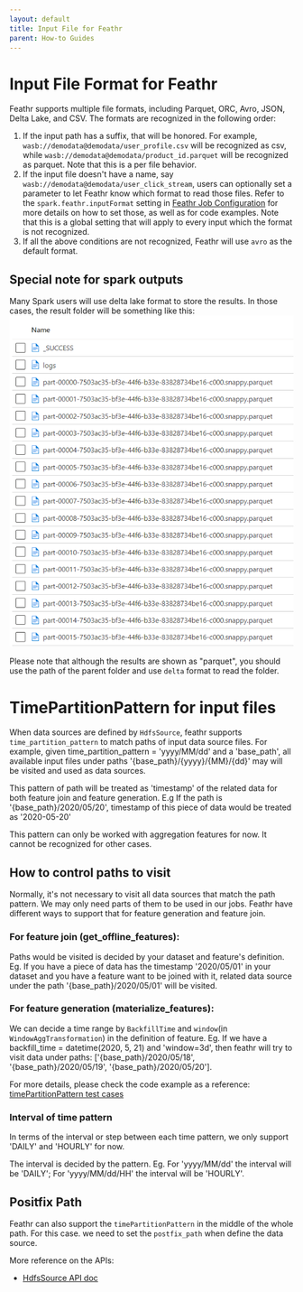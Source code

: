 ```yaml
---
layout: default
title: Input File for Feathr
parent: How-to Guides
---
```


# Input File Format for Feathr

Feathr supports multiple file formats, including Parquet, ORC, Avro, JSON, Delta Lake, and CSV. The formats are recognized in the following order:

1. If the input path has a suffix, that will be honored. For example, `wasb://demodata@demodata/user_profile.csv` will be recognized as csv, while `wasb://demodata@demodata/product_id.parquet` will be recognized as parquet. Note that this is a per file behavior.
2. If the input file doesn't have a name, say `wasb://demodata@demodata/user_click_stream`, users can optionally set a parameter to let Feathr know which format to read those files. Refer to the `spark.feathr.inputFormat` setting in [Feathr Job Configuration](./feathr-job-configuration.md) for more details on how to set those, as well as for code examples. Note that this is a global setting that will apply to every input which the format is not recognized.
3. If all the above conditions are not recognized, Feathr will use `avro` as the default format.

## Special note for spark outputs

Many Spark users will use delta lake format to store the results. In those cases, the result folder will be something like this:
![Spark Output](../images/spark-output.png)

Please note that although the results are shown as "parquet", you should use the path of the parent folder and use `delta` format to read the folder.

# TimePartitionPattern for input files
When data sources are defined by `HdfsSource`, feathr supports `time_partition_pattern` to match paths of input data source files. For example, given time_partition_pattern = 'yyyy/MM/dd' and a 'base_path', all available input files under paths '{base_path}/{yyyy}/{MM}/{dd}' may will be visited and used as data sources.

This pattern of path will be treated as 'timestamp' of the related data for both feature join and feature generation. E.g If the path is '{base_path}/2020/05/20', timestamp of this piece of data would be treated as '2020-05-20'

This pattern can only be worked with aggregation features for now. It cannot be recognized for other cases.

## How to control paths to visit
Normally, it's not necessary to visit all data sources that match the path pattern. We may only need parts of them to be used in our jobs. Feathr have different ways to support that for feature generation and feature join. 
### For feature join (get_offline_features):
Paths would be visited is decided by your dataset and feature's definition. Eg. If you have a piece of data has the timestamp '2020/05/01' in your dataset and you have a feature want to be joined with it, related data source under the path '{base_path}/2020/05/01' will be visited.
### For feature generation (materialize_features):
We can decide a time range by `BackfillTime` and `window`(in `WindowAggTransformation`) in the definition of feature. Eg. If we have a backfill_time = datetime(2020, 5, 21) and 'window=3d', then feathr will try to visit data under paths: ['{base_path}/2020/05/18', '{base_path}/2020/05/19', '{base_path}/2020/05/20'].

For more details, please check the code example as a reference:
[timePartitionPattern test cases](../../feathr_project/test/test_time_partition_pattern_e2e.py)
### Interval of time pattern
In terms of the interval or step between each time pattern, we only support 'DAILY' and 'HOURLY' for now.

The interval is decided by the pattern. Eg. For 'yyyy/MM/dd' the interval will be 'DAILY'; For 'yyyy/MM/dd/HH' the interval will be 'HOURLY'.

## Positfix Path
Feathr can also support the `timePartitionPattern` in the middle of the whole path. For this case. we need to set the `postfix_path` when define the data source.

More reference on the APIs:

- [HdfsSource API doc](https://feathr.readthedocs.io/en/latest/feathr.html#feathr.HdfsSource)